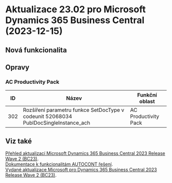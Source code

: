 ﻿# Aktualizace 23.02 pro Microsoft Dynamics 365 Business Central (2023-12-15)

## Nová funkcionalita

## Opravy

### AC Productivity Pack

| ID | Název | Funkční oblast|
| --------- | --------- | --------- |
|302|Rozšíření parametru funkce SetDocType v codeunit 52068034 PublDocSingleInstance_ach|AC Productivity Pack|

## Viz také 

[Přehled aktualizací Microsoft Dynamics 365 Business Central 2023 Release Wave 2 (BC23)](Updates-bc23.md).  
[Dokumentace k funkcionalitám AUTOCONT řešení](https://muj.autocont.cz/docs/cs-cz/dynamics365/business-central/AC-Solutions/ac-solutions.html).  
[Vydané aktualizace Microsoft pro Dynamics 365 Business Central 2023 Release Wave 2 (BC23)](https://support.microsoft.com/en-us/topic/released-updates-for-microsoft-dynamics-365-business-central-2023-release-wave-2-7a4f98e8-66b9-4484-9bc1-66c466d8a82d).  

